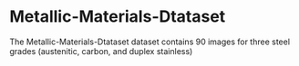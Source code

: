 # Metallic-Materials-Dtataset
The Metallic-Materials-Dtataset dataset contains 90 images for three steel grades (austenitic, carbon, and duplex stainless)
